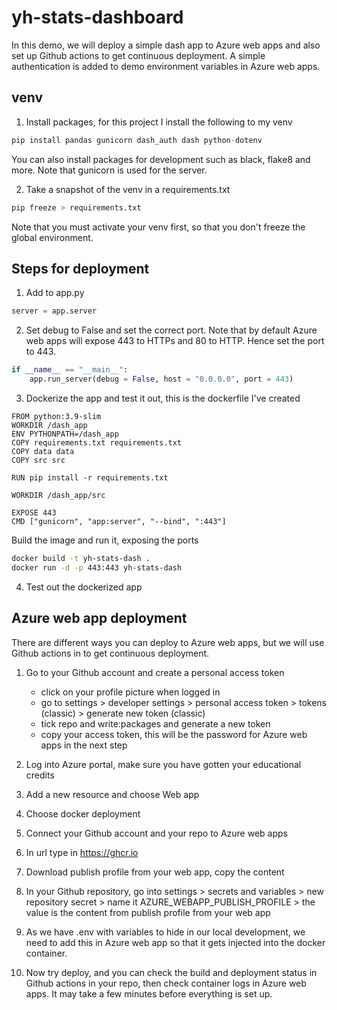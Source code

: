 # yh-stats-dashboard

In this demo, we will deploy a simple dash app to Azure web apps and also set up Github actions to get continuous deployment. A simple authentication is added to demo environment variables in Azure web apps.

## venv

1. Install packages, for this project I install the following to my venv
   
```py
pip install pandas gunicorn dash_auth dash python-dotenv 
```

You can also install packages for development such as black, flake8 and more. Note that gunicorn is used for the server.

2. Take a snapshot of the venv in a requirements.txt 

```bash
pip freeze > requirements.txt
```

Note that you must activate your venv first, so that you don't freeze the global environment.

## Steps for deployment

1. Add to app.py

```py
server = app.server
```

2. Set debug to False and set the correct port. Note that by default Azure web apps will expose 443 to HTTPs and 80 to HTTP. Hence set the port to 443. 

```py
if __name__ == "__main__":
    app.run_server(debug = False, host = "0.0.0.0", port = 443)
```

3. Dockerize the app and test it out, this is the dockerfile I've created

```docker
FROM python:3.9-slim
WORKDIR /dash_app
ENV PYTHONPATH=/dash_app
COPY requirements.txt requirements.txt
COPY data data
COPY src src

RUN pip install -r requirements.txt

WORKDIR /dash_app/src

EXPOSE 443
CMD ["gunicorn", "app:server", "--bind", ":443"]
```

Build the image and run it, exposing the ports  

```bash
docker build -t yh-stats-dash . 
docker run -d -p 443:443 yh-stats-dash
```

4. Test out the dockerized app 

## Azure web app deployment

There are different ways you can deploy to Azure web apps, but we will use Github actions in to get continuous deployment. 

1. Go to your Github account and create a personal access token 
   - click on your profile picture when logged in 
   - go to settings > developer settings > personal access token > tokens (classic) > generate new token (classic)
   - tick repo and write:packages and generate a new token
   - copy your access token, this will be the password for Azure web apps in the next step

2. Log into Azure portal, make sure you have gotten your educational credits
3. Add a new resource and choose Web app
4. Choose docker deployment
5. Connect your Github account and your repo to Azure web apps
6. In url type in https://ghcr.io
7. Download publish profile from your web app, copy the content
8. In your Github repository, go into settings > secrets and variables > new repository secret > name it AZURE_WEBAPP_PUBLISH_PROFILE > the value is the content from publish profile from your web app
9. As we have .env with variables to hide in our local development, we need to add this in Azure web app so that it gets injected into the docker container. 
10. Now try deploy, and you can check the build and deployment status in Github actions in your repo, then check container logs in Azure web apps. It may take a few minutes before everything is set up.